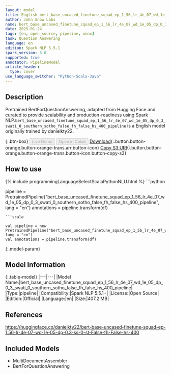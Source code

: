 ```yaml
---
layout: model
title: English bert_base_uncased_finetune_squad_ep_1_56_lr_4e_07_wd_1e_05_dp_0_3_swati_0_southern_sotho_false_fh_false_hs_400_pipeline pipeline BertForQuestionAnswering from danielkty22
author: John Snow Labs
name: bert_base_uncased_finetune_squad_ep_1_56_lr_4e_07_wd_1e_05_dp_0_3_swati_0_southern_sotho_false_fh_false_hs_400_pipeline
date: 2025-01-24
tags: [en, open_source, pipeline, onnx]
task: Question Answering
language: en
edition: Spark NLP 5.5.1
spark_version: 3.0
supported: true
annotator: PipelineModel
article_header:
  type: cover
use_language_switcher: "Python-Scala-Java"
---
```


## Description

Pretrained BertForQuestionAnswering, adapted from Hugging Face and curated to provide scalability and production-readiness using Spark NLP.`bert_base_uncased_finetune_squad_ep_1_56_lr_4e_07_wd_1e_05_dp_0_3_swati_0_southern_sotho_false_fh_false_hs_400_pipeline` is a English model originally trained by danielkty22.

{:.btn-box}
<button class="button button-orange" disabled>Live Demo</button>
<button class="button button-orange" disabled>Open in Colab</button>
[Download](https://s3.amazonaws.com/auxdata.johnsnowlabs.com/public/models/bert_base_uncased_finetune_squad_ep_1_56_lr_4e_07_wd_1e_05_dp_0_3_swati_0_southern_sotho_false_fh_false_hs_400_pipeline_en_5.5.1_3.0_1737747777585.zip){:.button.button-orange.button-orange-trans.arr.button-icon}
[Copy S3 URI](s3://auxdata.johnsnowlabs.com/public/models/bert_base_uncased_finetune_squad_ep_1_56_lr_4e_07_wd_1e_05_dp_0_3_swati_0_southern_sotho_false_fh_false_hs_400_pipeline_en_5.5.1_3.0_1737747777585.zip){:.button.button-orange.button-orange-trans.button-icon.button-copy-s3}

## How to use



<div class="tabs-box" markdown="1">
{% include programmingLanguageSelectScalaPythonNLU.html %}
```python

pipeline = PretrainedPipeline("bert_base_uncased_finetune_squad_ep_1_56_lr_4e_07_wd_1e_05_dp_0_3_swati_0_southern_sotho_false_fh_false_hs_400_pipeline", lang = "en")
annotations =  pipeline.transform(df)   

```
```scala

val pipeline = new PretrainedPipeline("bert_base_uncased_finetune_squad_ep_1_56_lr_4e_07_wd_1e_05_dp_0_3_swati_0_southern_sotho_false_fh_false_hs_400_pipeline", lang = "en")
val annotations = pipeline.transform(df)

```
</div>

{:.model-param}
## Model Information

{:.table-model}
|---|---|
|Model Name:|bert_base_uncased_finetune_squad_ep_1_56_lr_4e_07_wd_1e_05_dp_0_3_swati_0_southern_sotho_false_fh_false_hs_400_pipeline|
|Type:|pipeline|
|Compatibility:|Spark NLP 5.5.1+|
|License:|Open Source|
|Edition:|Official|
|Language:|en|
|Size:|407.2 MB|

## References

https://huggingface.co/danielkty22/bert-base-uncased-finetune-squad-ep-1.56-lr-4e-07-wd-1e-05-dp-0.3-ss-0-st-False-fh-False-hs-400

## Included Models

- MultiDocumentAssembler
- BertForQuestionAnswering
